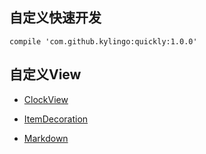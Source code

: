 ## 自定义快速开发
`compile 'com.github.kylingo:quickly:1.0.0'`

## 自定义View

- [ClockView](./ClockView.md)

- [ItemDecoration](./ItemDecoration.md)

- [Markdown](./WebMarkdown.md)